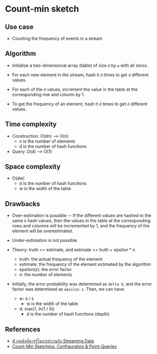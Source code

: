 # Count-min sketch

## Use case

- Counting the frequency of events in a stream

## Algorithm

- Initialize a two-dimensional array (table) of size `d` by `w` with all zeros.
- For each new element in the stream, hash it `d` times to get `d` different values.
- For each of the `d` values, increment the value in the table at the corresponding row and column by 1.

- To get the frequency of an element, hash it `d` times to get `d` different values.

## Time complexity

- Construction: O(dn) --> O(n)
  - n is the number of elements
  - d is the number of hash functions
- Query: O(d) --> O(1)

## Space complexity

- O(dw)
  - d is the number of hash functions
  - w is the width of the table

## Drawbacks

- Over-estimation is possible -- If the different values are hashed to the same `k` hash values, then the values in the table at the corresponding rows and columns will be incremented by 1, and the frequency of the element will be overestimated.
- Under-estimation is not possible.

- Theory: truth <= estimate, and estimate <= truth + epsilon \* n

  - truth: the actual frequency of the element
  - estimate: the frequency of the element estimated by the algorithm
  - epsilon(ε): the error factor
  - n: the number of elements

- Initially, the error probability was determined as `delta δ`, and the error factor was determined as `epsilon ε`. Then, we can have:

  - w: e / ε
    - w is the width of the table
  - d: max(1, ln(1 / δ))
    - d is the number of hash functions (depth)

## References

- [4 เทคนิคที่ควรรู้ในการทำงานกับ Streaming Data](https://medium.com/linedevth/4-เทคนิคที่ควรรู้ในการทำงานกับ-streaming-data-b98f20d75e2f)
- [Count-Min Sketching, Configuration & Point-Queries](https://crahen.github.io/algorithm/stream/count-min-sketch-point-query.html)
